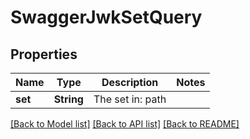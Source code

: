 # SwaggerJwkSetQuery

## Properties
Name | Type | Description | Notes
------------ | ------------- | ------------- | -------------
**set** | **String** | The set in: path | 

[[Back to Model list]](../README.md#documentation-for-models) [[Back to API list]](../README.md#documentation-for-api-endpoints) [[Back to README]](../README.md)


